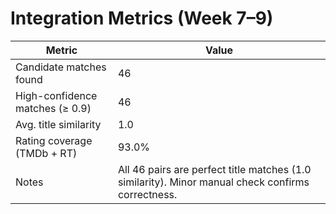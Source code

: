 # Integration Metrics (Week 7–9)

| Metric | Value |
|---------|--------|
| Candidate matches found | 46 |
| High-confidence matches (≥ 0.9) | 46 |
| Avg. title similarity | 1.0 |
| Rating coverage (TMDb + RT) | 93.0% |
| Notes | All 46 pairs are perfect title matches (1.0 similarity). Minor manual check confirms correctness. |
